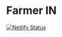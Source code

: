 # Farmer IN
[![Netlify Status](https://api.netlify.com/api/v1/badges/1e69d5bf-72e9-4d2a-8ab8-755cc2654576/deploy-status)](https://app.netlify.com/sites/farmer-in/deploys)
